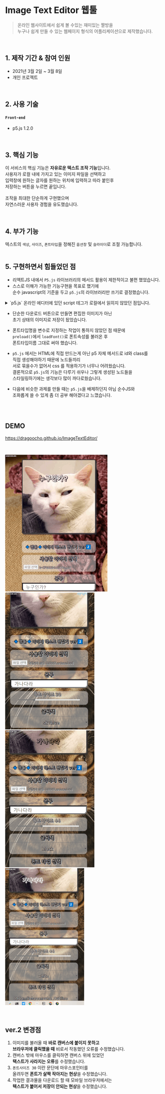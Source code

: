 # Image Text Editor 웹툴
>온라인 웹사이트에서 쉽게 볼 수있는 재미있는 짤방을     
누구나 쉽게 만들 수 있는 웹페이지 형식의 어플리케이션으로 제작했습니다.         

<br />

## 1. 제작 기간 & 참여 인원
- 2021년 3월 2일 ~ 3월 8일
- 개인 프로젝트

<br />

## 2. 사용 기술
#### `Front-end`
  - p5.js 1.2.0

<br />

## 3. 핵심 기능
이 서비스의 핵심 기능은 **자유로운 텍스트 조작 기능**입니다.  
사용자가 로컬 내에 가지고 있는 이미지 파일을 선택하고        
입력창에 원하는 글자를 원하는 위치에 입력하고 따라 붙인후        
저장하는 버튼을 누르면 끝입니다.         
<br />
조작을 최대한 단순하게 구현했으며    
자연스러운 사용자 경험을 유도했습니다.

<br />

## 4. 부가 기능

텍스트의 `색상`, `사이즈`, `폰트타입`을 정해진 `옵션창` 및 `슬라이더`로 조절 가능합니다.
<br />
<br />


## 5. 구현하면서 힘들었던 점

- 리액트JS 내에서 `P5.js` 라이브러리의 메서드 활용이 제한적이고 불편 했었습니다.
- 스스로 이해가 가능한 기능구현을 목표로 했기에   
  순수 javascript의 기준을 두고 `p5.js`의 라이브러리만 쓰기로 결정했습니다.    
 
</div>
<details>
<summary>`p5.js` 온라인 에디터에 있던 script 테그가 로컬에서 읽히지 않았던 점입니다.</summary>

    [p5.js - Libraries - cdnjs](https://cdnjs.com/libraries/p5.js)에서 최신버전으로 교체했더니 잘 동작했습니다.
</div>
</details>

- 단순한 다운로드 버튼으로 만들면 편집한 이미지가 아닌       
  초기 상태의 이미지로 저장이 됬었습니다.      
- 폰트타입명을 변수로 지정하는 작업이 통하지 않았던 점 때문에    
  `preload()`에서  `loadFont()`로 폰트속성를 불러온 후    
  폰트타입이름 그대로 써야 했습니다.

- `p5.js` 에서는 HTML에 직접 만드는게 아닌 p5 자체 메서드로 id와 class를            
  직접 생성해야하기 때문에 노드들끼리    
  서로 묶을수가 없어서 css 를 적용하기가 너무나 어려웠습니다.     
  결론적으로 `p5.js`의 기능은 다루기 쉬우나 그렇게 생성된 노드들을     
  스타일링하기에는 생각보다 많이 까다로웠습니다.    
  
- 다음에 비슷한 과제를 만들 때는 `p5.js`을 배제하던지 아님 순수JS와    
  조화롭게 쓸 수 있게 좀 더 공부 해야겠다고 느꼈습니다.

<br />
<br />

## DEMO
https://dragoocho.github.io/ImageTextEditor/

<br />

![Image Text Editor](https://github.com/DragooCho/TIL/blob/main/image/cap1r.gif?raw=true)![Image Text Editor](https://github.com/DragooCho/TIL/blob/main/image/cap3r.gif?raw=true)        
![Image Text Editor](https://github.com/DragooCho/TIL/blob/main/image/cap4r.gif?raw=true)![Image Text Editor](https://github.com/DragooCho/TIL/blob/main/image/cap5r.gif?raw=true)        


<br />

## ver.2 변경점

1. 이미지를 불러올 때 **바로 캔버스에 붙이지 못하고**     
   **브라우저에 클릭했을 때** 비로서 작동했던 오류를 수정했습니다.
2. 캔버스 밖에 마우스를 클릭하면 캔버스 위에 있었던    
   **택스트가 사라지는 오류**를 수정했습니다.   
3. `폰트사이즈 30` 이란 문단에 마우스포인터를    
   올려두면 **폰트가 살짝 작아지는 현상**을 수정했습니다.   
4. 작업한 결과물을 다운로드 할 때 모바일 브라우저에서는    
   **텍스트가 붙어서 저장이 안되는 현상**을 수정했습니다.    



